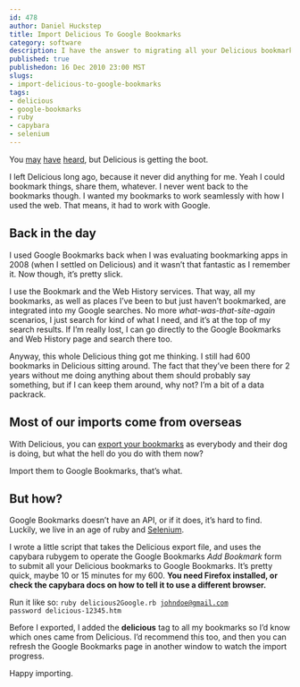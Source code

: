 ```yaml
--- 
id: 478
author: Daniel Huckstep
title: Import Delicious To Google Bookmarks
category: software
description: I have the answer to migrating all your Delicious bookmarks to Google Bookmarks.
published: true
publishedon: 16 Dec 2010 23:00 MST
slugs: 
- import-delicious-to-google-bookmarks
tags: 
- delicious
- google-bookmarks
- ruby
- capybara
- selenium
---
```

You [may](http://gizmodo.com/5714292/rest-in-peace-delicious)
[have](http://kommons.com/questions/401)
[heard](http://www.centernetworks.com/yahoo-delicious-closure), but
Delicious is getting the boot.

I left Delicious long ago, because it never did anything for me. Yeah I
could bookmark things, share them, whatever. I never went back to the
bookmarks though. I wanted my bookmarks to work seamlessly with how I
used the web. That means, it had to work with Google.

## Back in the day

I used Google Bookmarks back when I was evaluating bookmarking apps in
2008 (when I settled on Delicious) and it wasn’t that fantastic as I
remember it. Now though, it’s pretty slick.

I use the Bookmark and the Web History services. That way, all my
bookmarks, as well as places I’ve been to but just haven’t bookmarked,
are integrated into my Google searches. No more
*what-was-that-site-again* scenarios, I just search for kind of what I
need, and it’s at the top of my search results. If I’m really lost, I
can go directly to the Google Bookmarks and Web History page and search
there too.

Anyway, this whole Delicious thing got me thinking. I still had 600
bookmarks in Delicious sitting around. The fact that they’ve been there
for 2 years without me doing anything about them should probably say
something, but if I can keep them around, why not? I’m a bit of a data
packrack.

## Most of our imports come from overseas

With Delicious, you can [export your
bookmarks](https://secure.delicious.com/settings/bookmarks/export) as
everybody and their dog is doing, but what the hell do you do with them
now?

Import them to Google Bookmarks, that’s what.

## But how?

Google Bookmarks doesn’t have an API, or if it does, it’s hard to find.
Luckily, we live in an age of ruby and
[Selenium](http://seleniumhq.org/).

I wrote a little script that takes the Delicious export file, and uses
the capybara rubygem to operate the Google Bookmarks *Add Bookmark* form
to submit all your Delicious bookmarks to Google Bookmarks. It’s pretty
quick, maybe 10 or 15 minutes for my 600. **You need Firefox installed,
or check the capybara docs on how to tell it to use a different
browser.**

Run it like so: <code>ruby delicious2Google.rb
[johndoe@gmail.com](mailto:johndoe@gmail.com) password
delicious-12345.htm</code>

<script src="https://gist.github.com/744356.js?file=delicious2Google.rb">
</script>
Before I exported, I added the **delicious** tag to all my bookmarks so
I’d know which ones came from Delicious. I’d recommend this too, and
then you can refresh the Google Bookmarks page in another window to
watch the import progress.

Happy importing.